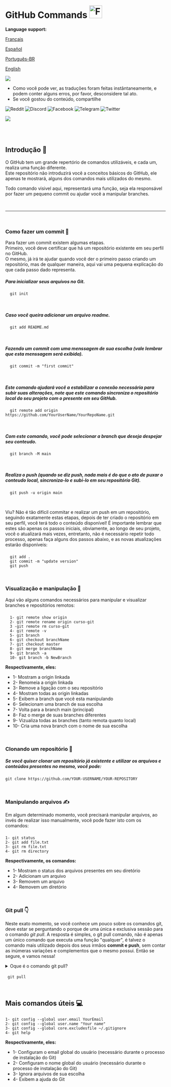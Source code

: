 # GitHub Commands <img src="https://user-images.githubusercontent.com/74038190/216122041-518ac897-8d92-4c6b-9b3f-ca01dcaf38ee.png" alt="Fire" width="40" />

**Language support:**

<p>
    <a href="/GitDocs/readme_fr.md">Français </a>
<p/> 
<p>
    <a href="/GitDocs/readme_es.md">Español</a>
<p/>
<p>
    <a href="/GitDocs/readme_pt-br.md">Português-BR</a>
<p/>
<p>
    <a href="/README.md">English</a>
<p/> 

![](https://i.imgur.com/waxVImv.png)

* Como você pode ver, as traduções foram feitas instântaneamente, e podem conter alguns erros, por favor, desconsidere tal ato.
* Se você gostou do conteúdo, compartilhe

![Reddit](https://img.shields.io/badge/Reddit-%23FF4500.svg?style=for-the-badge&logo=Reddit&logoColor=white)
![Discord](https://img.shields.io/badge/Discord-%235865F2.svg?style=for-the-badge&logo=discord&logoColor=white)
![Facebook](https://img.shields.io/badge/Facebook-%231877F2.svg?style=for-the-badge&logo=Facebook&logoColor=white)
![Telegram](https://img.shields.io/badge/Telegram-2CA5E0?style=for-the-badge&logo=telegram&logoColor=white)
![Twitter](https://img.shields.io/badge/Twitter-%231DA1F2.svg?style=for-the-badge&logo=Twitter&logoColor=white)

![](https://i.imgur.com/waxVImv.png)

<br/>
<br/>

## Introdução 👶

O GitHub tem um grande repertório de comandos utilizáveis, e cada um, realiza uma função diferente. <br />
Este repositório não introduzirá você a conceitos básicos do GitHub, ele apenas te mostrará, alguns dos comandos mais utilizados do mesmo.

Todo comando visivel aqui, representará uma função, seja ela responsável por fazer um pequeno commit ou ajudar você a manipular branches.

<br/>

---

<br/>

### Como fazer um commit 🐤

Para fazer um commit existem algumas etapas. 
<br />
Primeiro, você deve certificar que há um repositório existente em seu perfil no GitHub.
<br />
O mesmo, já irá te ajudar quando você der o primeiro passo criando um repositório, mas de qualquer maneira, aqui vai uma pequena explicação do que cada passo dado representa.

##### Para inicializar seus arquivos no Git.
      git init

<br />
      
##### Caso você queira adicionar um arquivo readme.
      git add README.md

<br />

##### Fazendo um commit com uma menssagem de sua escolha (vale lembrar que esta menssagem será exibida).
      git commit -m "first commit"

<br />

##### Este comando ajudará você a estabilizar a conexão necessária para subir suas alterações, note que este comando sincroniza o repositório local do seu projeto com o presente em seu GitHub.
      git remote add origin https://github.com/YourUserName/YourRepoName.git

<br />

##### Com este comando, você pode selecionar a branch que deseja despejar seu conteudo.
      git branch -M main

<br />

##### Realiza o push (quando se diz _push_, nada mais é do que o ato de puxar o conteudo local, sincroniza-lo e subi-lo em seu repositório Git).
      git push -u origin main

<br />

Viu? Não é tão difícil commitar e realizar um push em um repositório, seguindo exatamente estas etapas, depois de ter criado o repositório em seu perfil, você terá todo o conteúdo disponível!
É importante lembrar que estes são apenas os passos iniciais, obviamente, ao longo de seu projeto, você o atualizará mais vezes, entretanto, não é necessário repetir todo processo, apenas faça alguns dos passos abaixo, e as novas atualizações estarão disponíveis:

##### 
      git add . 
      git commit -m "update version"
      git push

<br />

### Visualização e manipulação 🙌

Aqui vão alguns comandos necessários para manipular e visualizar branches e repositórios remotos:

##### 
      1- git remote show origin
      2- git remote rename origin curso-git
      3 -git remote rm curso-git
      4- git remote -v
      5- git branch
      6- git checkout branchName
      7- git checkout master
      8- git merge branchName
      9- git branch -a
      10- git branch -b NewBranch

**Respectivamente, eles:**

* 1- Mostram a origin linkada
* 2- Renomeia a origin linkada
* 3- Remove a ligação com o seu repositório
* 4- Mostram todas as origin linkadas
* 5- Exibem a branch que você esta manipulando
* 6- Selecionam uma branch de sua escolha
* 7- Volta para a branch main (principal)
* 8- Faz o merge de suas branches diferentes
* 9- Vizualiza todas as branches (tanto remota quanto local)
* 10- Cria uma nova branch com o nome de sua escolha

<br />

### Clonando um repositório 👷

##### Se você quiser clonar um repositório já existente e utilizar os arquivos e conteúdos presentes no mesmo, você pode:
    git clone https://github.com/YOUR-USERNAME/YOUR-REPOSITORY

<br />

### Manipulando arquivos ✍️

Em algum determinado momento, você precisará manipular arquivos, ao invés de realizar isso manualmente, você pode fazer isto com os comandos:

#####
    1- git status
    2- git add file.txt
    3- git rm file.txt
    4- git rm directory 

**Respectivamente, os comandos:**

* 1- Mostram o status dos arquivos presentes em seu diretório
* 2- Adicionam um arquivo
* 3- Removem um arquivo
* 4- Removem um diretório

<br />

### Git pull 👇

Neste exato momento, se você conhece um pouco sobre os comandos git, deve estar se perguntando o porque de uma única e exclusiva sessão para o comando *git pull*.
A resposta é simples, o git pull comando, não é apenas um único comando que executa uma função "qualquer", é talvez o comando mais utilizado depois dos seus irmãos **commit e push**,
sem contar as inúmeras variações e complementos que o mesmo possui. Então se segure, e vamos nessa!

<details>
<summary> Oque é o comando git pull? </summary>
<br />
O comando git pull é usado para buscar e baixar conteúdo de repositórios remotos e fazer a atualização imediata ao repositório local para que os conteúdos sejam iguais, não havendo assim, 
diferença entre os conteúdos a serem mergeados, sem risco de erros ou bugs.
<br />
<br />
No primeiro estágio da operação, o git pull executa o comando git fetch, que abrange a ramificação local para qual a HEAD aponta.
<br />
Quando o conteúdo é baixado, o git pull insere o fluxo de trabalho de merge. O commit de merge é criado e a HEAD é atualizada para apontar o novo commit.
</details>

#### 
     git pull

<br />

## Mais comandos úteis 💻

#####
    1- git config --global user.email YourEmail
    2- git config --global user.name "Your name"
    3- git config --global core.excludesfile ~/.gitignore
    4- git help

**Respectivamente, eles:**

* 1- Configuram o email global do usuário (necessário durante o processo de instalação do Git)
* 2- Configuram o nome global do usuário (necessário durante o processo de instalação do Git)
* 3- Ignora arquivos de sua escolha
* 4- Exibem a ajuda do Git
